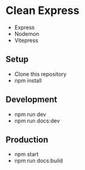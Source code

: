 # Clean Express

- Express
- Nodemon
- Vitepress

## Setup

- Clone this repository
- npm install

## Development

- npm run dev
- npm run docs:dev

## Production

- npm start
- npm run docs:build
